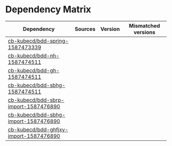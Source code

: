 # Dependency Matrix

Dependency | Sources | Version | Mismatched versions
---------- | ------- | ------- | -------------------
[cb-kubecd/bdd-spring-1587473339](https://github.com/cb-kubecd/bdd-spring-1587473339.git) |  | []() | 
[cb-kubecd/bdd-nh-1587474511](https://github.com/cb-kubecd/bdd-nh-1587474511.git) |  | []() | 
[cb-kubecd/bdd-gh-1587474511](https://github.com/cb-kubecd/bdd-gh-1587474511.git) |  | []() | 
[cb-kubecd/bdd-sbhg-1587474511](https://github.com/cb-kubecd/bdd-sbhg-1587474511.git) |  | []() | 
[cb-kubecd/bdd-sbrp-import-1587476890](https://github.com/cb-kubecd/bdd-sbrp-import-1587476890.git) |  | []() | 
[cb-kubecd/bdd-sbhg-import-1587476890](https://github.com/cb-kubecd/bdd-sbhg-import-1587476890.git) |  | []() | 
[cb-kubecd/bdd-ghfjxy-import-1587476890](https://github.com/cb-kubecd/bdd-ghfjxy-import-1587476890.git) |  | []() | 
